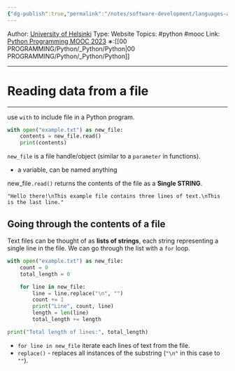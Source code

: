 ```yaml
---
{"dg-publish":true,"permalink":"/notes/software-development/languages-and-frameworks/python/0-python-programming-mooc/introduction/part-6/01-reading-files/01-reading-data-from-a-file/","created":"2025-07-13T15:24:56.753+08:00"}
---
```


Author: [University of Helsinki](https://programming-23.mooc.fi/)
Type: Website
Topics: #python #mooc
Link: [Python Programming MOOC 2023](https://programming-23.mooc.fi/)
∗:[[00 PROGRAMMING/Python/_Python/Python\|00 PROGRAMMING/Python/_Python/Python]] 

---
# Reading data from a file

--- 
use `with` to include file in a Python program.
```python
with open("example.txt") as new_file:
	contents = new_file.read()
	print(contents)
```

`new_file` is a file handle/object (similar to a `parameter` in functions).
- a variable, can be named anything

new_file`.read()` returns the contents of the file as a __Single STRING__.
 ```text
"Hello there!\nThis example file contains three lines of text.\nThis is the last line."
```


## Going through the contents of a file

Text files can be thought of as __lists of strings__, each string representing a single line in the file. 
We can go through the list with a `for` loop.
```python
with open("example.txt") as new_file:
    count = 0
    total_length = 0

    for line in new_file:
        line = line.replace("\n", "")
        count += 1
        print("Line", count, line)
        length = len(line)
        total_length += length

print("Total length of lines:", total_length)
```

- `for line in new_file` iterate each lines of text from the file.
- `replace()` - replaces all instances of the substring (`"\n"` in this case to `""`).
